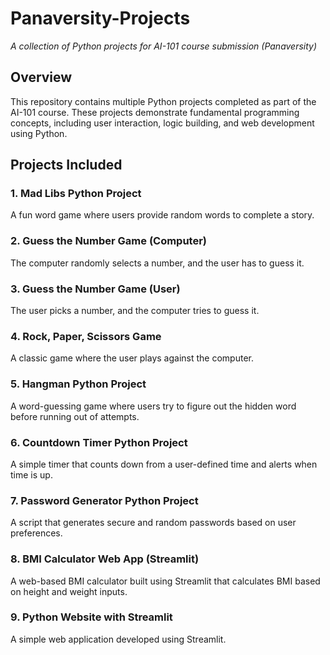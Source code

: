 # Panaversity-Projects 
*A collection of Python projects for AI-101 course submission (Panaversity)*  

## Overview  
This repository contains multiple Python projects completed as part of the AI-101 course. These projects demonstrate fundamental programming concepts, including user interaction, logic building, and web development using Python.  

## Projects Included  

### 1. Mad Libs Python Project  
A fun word game where users provide random words to complete a story.  

### 2. Guess the Number Game (Computer)  
The computer randomly selects a number, and the user has to guess it.  

### 3. Guess the Number Game (User)  
The user picks a number, and the computer tries to guess it.  

### 4. Rock, Paper, Scissors Game  
A classic game where the user plays against the computer.  

### 5. Hangman Python Project  
A word-guessing game where users try to figure out the hidden word before running out of attempts.  

### 6. Countdown Timer Python Project  
A simple timer that counts down from a user-defined time and alerts when time is up.  

### 7. Password Generator Python Project  
A script that generates secure and random passwords based on user preferences.  

### 8. BMI Calculator Web App (Streamlit)  
A web-based BMI calculator built using Streamlit that calculates BMI based on height and weight inputs.  

### 9. Python Website with Streamlit  
A simple web application developed using Streamlit.